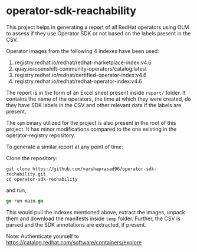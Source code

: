 # operator-sdk-reachability

This project helps in generating a report of all RedHat operators using OLM to assess if they use Operator SDK or not based on the labels present in the CSV.

Operator images from the following 4 indexes have been used:
1. registry.redhat.io/redhat/redhat-marketplace-index:v4.6
2. quay.io/openshift-community-operators/catalog:latest
3. registry.redhat.io/redhat/certified-operator-index:v4.6
4. registry.redhat.io/redhat/redhat-operator-index:v4.6

The report is in the form of an Excel sheet present inside `report/` folder. It contains the name of the operators, the time at which they were created, do they have SDK labels in the CSV and other relevant data if the labels are present.

The `opm` binary utilized for the project is also present in the root of this project. It has minor modifications compared to the one existing in the operator-registry repository.

To generate a similar report at any point of time:

Clone the repository:

```
git clone https://github.com/varshaprasad96/operator-sdk-rechability.git
cd operator-sdk-rechability
```

and run,

```Go
go run main.go
```

This would pull the indexes mentioned above, extract the images, unpack them and download the manifests inside `temp` folder. Further, the CSV is parsed and the SDK annotations are extracted, if present.

Note: Authenticate yourself to https://catalog.redhat.com/software/containers/explore
